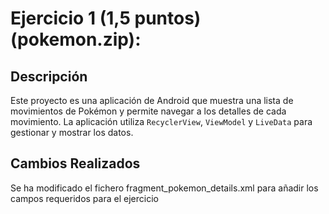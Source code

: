 # Ejercicio 1 (1,5 puntos) (pokemon.zip):

## Descripción
Este proyecto es una aplicación de Android que muestra una lista de movimientos de Pokémon y permite navegar a los detalles de cada movimiento. La aplicación utiliza `RecyclerView`, `ViewModel` y `LiveData` para gestionar y mostrar los datos.

## Cambios Realizados
Se ha modificado el fichero fragment_pokemon_details.xml para añadir los campos requeridos para el ejercicio

